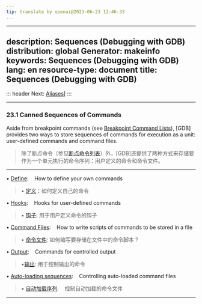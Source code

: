 ```yaml
---
tip: translate by openai@2023-06-23 12:46:33
...
```

---
description: Sequences (Debugging with GDB)
distribution: global
Generator: makeinfo
keywords: Sequences (Debugging with GDB)
lang: en
resource-type: document
title: Sequences (Debugging with GDB)
---
::: header
Next: [Aliases](Aliases.html#Aliases)]
:::

---

### 23.1 Canned Sequences of Commands


Aside from breakpoint commands (see [Breakpoint Command Lists](Break-Commands.html#Break-Commands)), [GDB] provides two ways to store sequences of commands for execution as a unit: user-defined commands and command files.

> 除了断点命令（参见[断点命令列表](Break-Commands.html#Break-Commands)）外，[GDB]还提供了两种方式来存储要作为一个单元执行的命令序列：用户定义的命令和命令文件。

---


• [Define](Define.html#Define):                                                                How to define your own commands

> • [定义](Define.html#Define)：如何定义自己的命令

• [Hooks](Hooks.html#Hooks):                                                                   Hooks for user-defined commands

> • [钩子](Hooks.html#Hooks): 用于用户定义命令的钩子

• [Command Files](Command-Files.html#Command-Files):                                           How to write scripts of commands to be stored in a file

> • [命令文件](Command-Files.html#Command-Files): 如何编写要存储在文件中的命令脚本？

• [Output](Output.html#Output):                                                                Commands for controlled output

> •[输出](Output.html#Output): 用于控制输出的命令

• [Auto-loading sequences](Auto_002dloading-sequences.html#Auto_002dloading-sequences):        Controlling auto-loaded command files

> • [自动加载序列](Auto_002dloading-sequences.html#Auto_002dloading-sequences):        控制自动加载的命令文件

---
